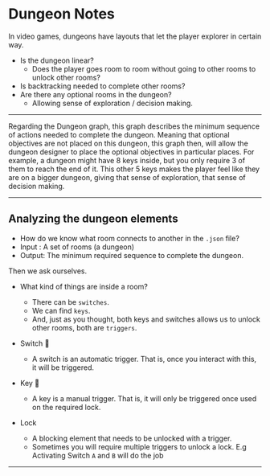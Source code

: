# Dungeon Notes

In video games, dungeons have layouts that let the player explorer in certain way.

- Is the dungeon linear?
  - Does the player goes room to room without going to other rooms to unlock other rooms?
- Is backtracking needed to complete other rooms?
- Are there any optional rooms in the dungeon?
  - Allowing sense of exploration / decision making.

---
Regarding the Dungeon graph, this graph describes the minimum sequence of actions needed to complete the dungeon. Meaning that optional objectives are not placed on this dungeon, this graph then, will allow the dungeon designer to place the optional objectives in particular places.
For example, a dungeon might have 8 keys inside, but you only require 3 of them to reach the end of it. This other 5 keys makes the player feel like they are on a bigger dungeon, giving that sense of exploration, that sense of decision making.

---

## Analyzing the dungeon elements

- How do we know what room connects to another in the `.json` file?
- Input : A set of rooms (a dungeon)
- Output: The minimum required sequence to complete the dungeon.

Then we ask ourselves.
- What kind of things are inside a room?
  - There can be `switches`.
  - We can find `keys`.
  - And, just as you thought, both keys and switches allows us to unlock other rooms, both are `triggers`.

- Switch 🔘
  - A switch is an automatic trigger. That is, once you interact with this, it will be triggered.
- Key 🔑
  - A key is a manual trigger. That is, it will only be triggered once used on the required lock.
- Lock
  - A blocking element that needs to be unlocked with a trigger.
  - Sometimes you will require multiple triggers to unlock a lock. E.g Activating Switch `A` and `B` will do the job

---
